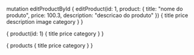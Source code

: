 mutation editProductById {
  editProduct(id: 1, product: {
    title: "nome do produto",
    price: 100.3,
    description: "descricao do produto"
  }) {
    title
    price
    description
    image
    category
  }
}

{
  product(id: 1) {
    title
    price
    category
  }
}

{
  products {
    title
    price
    category
  }
}
